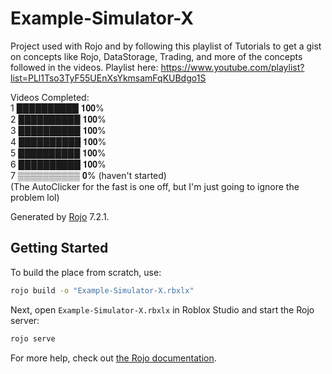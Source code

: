 # Example-Simulator-X
Project used with Rojo and by following this playlist of Tutorials to get a gist on concepts like Rojo, DataStorage, Trading, and more of the concepts followed in the videos. Playlist here: https://www.youtube.com/playlist?list=PLl1Tso3TyF55UEnXsYkmsamFqKUBdgo1S

Videos Completed: <br />
1 ██████████ 𝟏𝟎𝟎% <br />
2 ██████████ 𝟏𝟎𝟎% <br />
3 ██████████ 𝟏𝟎𝟎% <br />
4 ██████████ 𝟏𝟎𝟎% <br />
5 ██████████ 𝟏𝟎𝟎% <br />
6 ██████████ 𝟏𝟎𝟎% <br />
7 ▒▒▒▒▒▒▒▒▒▒ 𝟎% (haven't started) <br />
(The AutoClicker for the fast is one off, but I'm just going to ignore the problem lol)

Generated by [Rojo](https://github.com/rojo-rbx/rojo) 7.2.1.

## Getting Started
To build the place from scratch, use:

```bash
rojo build -o "Example-Simulator-X.rbxlx"
```

Next, open `Example-Simulator-X.rbxlx` in Roblox Studio and start the Rojo server:

```bash
rojo serve
```

For more help, check out [the Rojo documentation](https://rojo.space/docs).
